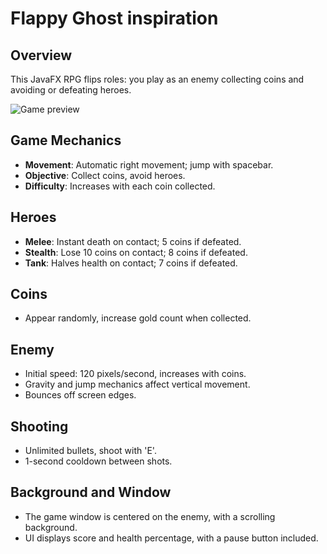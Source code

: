 # Flappy Ghost inspiration

## Overview

This JavaFX RPG flips roles: you play as an enemy collecting coins and avoiding or defeating heroes.

![Game preview](https://i.ibb.co/3YVjftx/IMG-1317.jpg)

## Game Mechanics

- **Movement**: Automatic right movement; jump with spacebar.
- **Objective**: Collect coins, avoid heroes.
- **Difficulty**: Increases with each coin collected.

## Heroes

- **Melee**: Instant death on contact; 5 coins if defeated.
- **Stealth**: Lose 10 coins on contact; 8 coins if defeated.
- **Tank**: Halves health on contact; 7 coins if defeated.

## Coins

- Appear randomly, increase gold count when collected.

## Enemy

- Initial speed: 120 pixels/second, increases with coins.
- Gravity and jump mechanics affect vertical movement.
- Bounces off screen edges.

## Shooting

- Unlimited bullets, shoot with 'E'.
- 1-second cooldown between shots.
  
## Background and Window

- The game window is centered on the enemy, with a scrolling background.
- UI displays score and health percentage, with a pause button included.

